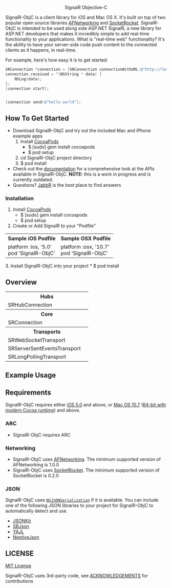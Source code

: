 <p align="center">
    SignalR Objective-C
</p>

SignalR-ObjC is a client library for iOS and Mac OS X.  It's built on top of two popular open source libraries [AFNetworking](https://github.com/AFNetworking/AFNetworking) and [SocketRocket](https://github.com/square/SocketRocket).
SignalR-ObjC is intended to be used along side ASP.NET SignalR, a new library for ASP.NET developers that makes it incredibly simple to add real-time functionality to your applications. What is "real-time web" functionality? It's the ability to have your server-side code push content to the connected clients as it happens, in real-time.

For example, here's how easy it is to get started:
```objective-c
SRConnection *connection = [SRConnection connectionWithURL:@"http://localhost/mysite/echo"];
connection.received = ^(NSString * data) {
    NSLog(data);
};
[connection start];


[connection send:@"hello world"];
```

## How To Get Started

- Download SignalR-ObjC and try out the included Mac and iPhone example apps
    1. Install [CocoaPods](http://cocoapods.org/)
        * $ [sudo] gem install cocoapods
        * $ pod setup
    1. cd SignalR-ObjC project directory
    1. $ pod install
- Check out the [documentation](http://dyknow.github.com/SignalR-ObjC/Documentation/index.html) for a comprehensive look at the APIs available in SignalR-ObjC. **NOTE:** this is a work in progress and is currently outdated.
- Questions? [JabbR](https://jabbr.net/#/rooms/signalr-objc) is the best place to find answers

### Installation
1. Install [CocoaPods](http://cocoapods.org/)
    * $ [sudo] gem install cocoapods
    * $ pod setup
2. Create or Add SignalR to your "Podfile"
<table>
  <tr>
    <th>Sample iOS Podfile</th>
    <th>Sample OSX Podfile</th>
  </tr>
  <tr>
    <td>
platform :ios, '5.0'<br/>
pod 'SignalR-ObjC'
    </td>
    <td>
platform :osx, '10.7'<br/>
pod 'SignalR-ObjC'
    </td>
  </tr>
</table>
3. Install SignalR-ObjC into your project
    * $ pod install

## Overview

<table>
  <tr><th colspan="2" style="text-align:center;">Hubs</th></tr>
  <tr>
    <td>SRHubConnection</td>
    <td></td>
  </tr>
  <tr><th colspan="2" style="text-align:center;">Core</th></tr>
  <tr>
    <td>SRConnection</td>
    <td></td>
  </tr>
  <tr><th colspan="2" style="text-align:center;">Transports</th></tr>
  <tr>
    <td>SRWebSocketTransport</td>
    <td></td>
  </tr>
  <tr>
    <td>SRServerSentEventsTransport</td>
    <td></td>
  </tr>
  <tr>
    <td>SRLongPollingTransport</td>
    <td></td>
  </tr>
</table>

## Example Usage

## Requirements

SignalR-ObjC requires either [iOS 5.0](http://developer.apple.com/library/ios/#releasenotes/General/WhatsNewIniPhoneOS/Articles/iPhoneOS4.html) and above, or [Mac OS 10.7](http://developer.apple.com/library/mac/#releasenotes/MacOSX/WhatsNewInOSX/Articles/MacOSX10_6.html#//apple_ref/doc/uid/TP40008898-SW7) ([64-bit with modern Cocoa runtime](https://developer.apple.com/library/mac/#documentation/Cocoa/Conceptual/ObjCRuntimeGuide/Articles/ocrtVersionsPlatforms.html)) and above.

### ARC

- SignalR-ObjC requires ARC

### Networking

- SignalR-ObjC uses [AFNetworking](https://github.com/AFNetworking/AFNetworking).  The minimum supported version of AFNetworking is 1.0.0
- SignalR-ObjC uses  [SocketRocket](https://github.com/square/SocketRocket).  The minimum supported version of SocketRocket is 0.2.0

### JSON

SignalR-ObjC uses [`NSJSONSerialization`](http://developer.apple.com/library/mac/#documentation/Foundation/Reference/NSJSONSerialization_Class/Reference/Reference.html) if it is available. You can include one of the following JSON libraries to your project for SignalR-ObjC to automatically detect and use.

* [JSONKit](https://github.com/johnezang/JSONKit)
* [SBJson](http://stig.github.com/json-framework/)
* [YAJL](http://lloyd.github.com/yajl/)
* [NextiveJson](https://github.com/nextive/NextiveJson)


## LICENSE
[MIT License](https://github.com/DyKnow/SignalR-ObjC/blob/master/LICENSE.md)

SignalR-ObjC uses 3rd-party code, see [ACKNOWLEDGEMENTS](https://github.com/DyKnow/SignalR-ObjC/blob/master/ACKNOWLEDGEMENTS.md) for contributions
